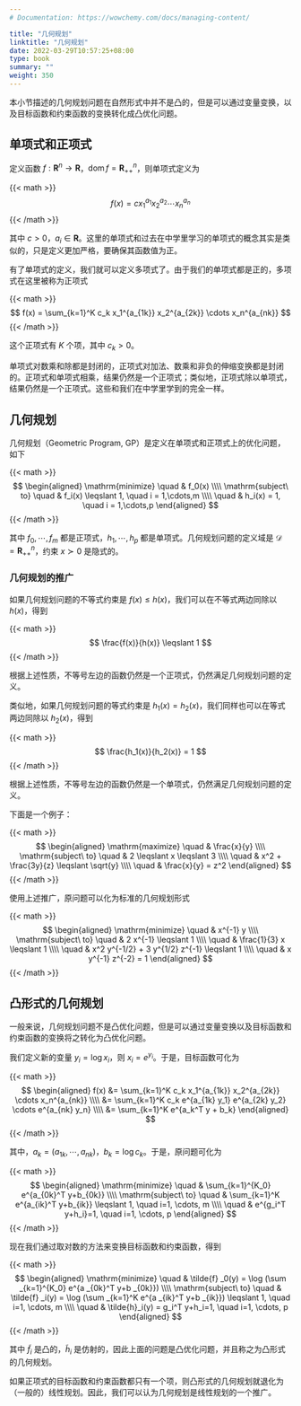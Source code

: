 ```yaml
---
# Documentation: https://wowchemy.com/docs/managing-content/

title: "几何规划"
linktitle: "几何规划"
date: 2022-03-29T10:57:25+08:00
type: book
summary: ""
weight: 350
---
```


<!--more-->

本小节描述的几何规划问题在自然形式中并不是凸的，但是可以通过变量变换，以及目标函数和约束函数的变换转化成凸优化问题。

## 单项式和正项式

定义函数 $f: \mathbf{R}^n \rightarrow \mathbf{R}$，$\operatorname{dom} f = \mathbf{R}^n_{++}$，则单项式定义为

{{< math >}}
$$
f(x) = c x_1^{a_1} x_2^{a_2} \cdots x_n^{a_n}
$$
{{< /math >}}

其中 $c > 0$，$a_i \in \mathbf{R}$。这里的单项式和过去在中学里学习的单项式的概念其实是类似的，只是定义更加严格，要确保其函数值为正。

有了单项式的定义，我们就可以定义多项式了。由于我们的单项式都是正的，多项式在这里被称为正项式

{{< math >}}
$$
f(x) = \sum_{k=1}^K c_k x_1^{a_{1k}} x_2^{a_{2k}} \cdots x_n^{a_{nk}}
$$
{{< /math >}}

这个正项式有 $K$ 个项，其中 $c_k > 0$。

单项式对数乘和除都是封闭的，正项式对加法、数乘和非负的伸缩变换都是封闭的。正项式和单项式相乘，结果仍然是一个正项式；类似地，正项式除以单项式，结果仍然是一个正项式。这些和我们在中学里学到的完全一样。

## 几何规划

几何规划（Geometric Program, GP）是定义在单项式和正项式上的优化问题，如下

{{< math >}}
$$
\begin{aligned}
    \mathrm{minimize} \quad & f_0(x) \\\\
    \mathrm{subject\ to} \quad & f_i(x) \leqslant 1, \quad i = 1,\cdots,m \\\\
    \quad & h_i(x) = 1, \quad i = 1,\cdots,p
\end{aligned}
$$
{{< /math >}}

其中 $f_0, \cdots, f_m$ 都是正项式，$h_1, \cdots, h_p$ 都是单项式。几何规划问题的定义域是 $\mathcal{D} = \mathbf{R}^n_{++}$，约束 $x \succ 0$ 是隐式的。


### 几何规划的推广

如果几何规划问题的不等式约束是 $f(x) \leqslant h(x)$，我们可以在不等式两边同除以 $h(x)$，得到

{{< math >}}
$$
\frac{f(x)}{h(x)} \leqslant 1
$$
{{< /math >}}

根据上述性质，不等号左边的函数仍然是一个正项式，仍然满足几何规划问题的定义。

类似地，如果几何规划问题的等式约束是 $h_1(x) = h_2(x)$，我们同样也可以在等式两边同除以 $h_2(x)$，得到

{{< math >}}
$$
\frac{h_1(x)}{h_2(x)} = 1
$$
{{< /math >}}

根据上述性质，不等号左边的函数仍然是一个单项式，仍然满足几何规划问题的定义。

下面是一个例子：

{{< math >}}
$$
\begin{aligned}
    \mathrm{maximize} \quad & \frac{x}{y} \\\\
    \mathrm{subject\ to} \quad & 2 \leqslant x \leqslant 3 \\\\
    \quad & x^2 + \frac{3y}{z} \leqslant \sqrt{y} \\\\
    \quad & \frac{x}{y} = z^2
\end{aligned}
$$
{{< /math >}}

使用上述推广，原问题可以化为标准的几何规划形式

{{< math >}}
$$
\begin{aligned}
    \mathrm{minimize} \quad & x^{-1} y \\\\
    \mathrm{subject\ to} \quad & 2 x^{-1} \leqslant 1 \\\\
    \quad & \frac{1}{3} x \leqslant 1 \\\\
    \quad & x^2 y^{-1/2} + 3 y^{1/2} z^{-1} \leqslant 1 \\\\
    \quad & x y^{-1} z^{-2} = 1
\end{aligned}
$$
{{< /math >}}

## 凸形式的几何规划

一般来说，几何规划问题不是凸优化问题，但是可以通过变量变换以及目标函数和约束函数的变换将之转化为凸优化问题。

我们定义新的变量 $y_i = \log x_i$，则 $x_i = e^{y_i}$。于是，目标函数可化为

{{< math >}}
$$
\begin{aligned}
    f(x) &= \sum_{k=1}^K c_k x_1^{a_{1k}} x_2^{a_{2k}} \cdots x_n^{a_{nk}} \\\\
    &= \sum_{k=1}^K c_k e^{a_{1k} y_1} e^{a_{2k} y_2} \cdots e^{a_{nk} y_n} \\\\
    &= \sum_{k=1}^K e^{a_k^T y + b_k}
\end{aligned}
$$
{{< /math >}}

其中，$a_k = (a_{1k}, \cdots, a_{nk})$，$b_k = \log c_k$。于是，原问题可化为

{{< math >}}
$$
\begin{aligned}
    \mathrm{minimize} \quad & \sum_{k=1}^{K_0} e^{a_{0k}^T y+b_{0k}} \\\\
    \mathrm{subject\ to} \quad & \sum_{k=1}^K e^{a_{ik}^T y+b_{ik}} \leqslant 1, \quad i=1, \cdots, m \\\\
    \quad & e^{g_i^T y+h_i}=1, \quad i=1, \cdots, p
\end{aligned}
$$
{{< /math >}}

现在我们通过取对数的方法来变换目标函数和约束函数，得到

{{< math >}}
$$
\begin{aligned}
    \mathrm{minimize} \quad & \tilde{f} _0(y) = \log (\sum _{k=1}^{K_0} e^{a _{0k}^T y+b _{0k}}) \\\\
    \mathrm{subject\ to} \quad & \tilde{f} _i(y) = \log (\sum _{k=1}^K e^{a _{ik}^T y+b _{ik}}) \leqslant 1, \quad i=1, \cdots, m \\\\
    \quad & \tilde{h}_i(y) = g_i^T y+h_i=1, \quad i=1, \cdots, p
\end{aligned}
$$
{{< /math >}}

其中 $\tilde{f}_i$ 是凸的，$\tilde{h}_i$ 是仿射的，因此上面的问题是凸优化问题，并且称之为凸形式的几何规划。

如果正项式的目标函数和约束函数都只有一个项，则凸形式的几何规划就退化为（一般的）线性规划。因此，我们可以认为几何规划是线性规划的一个推广。
